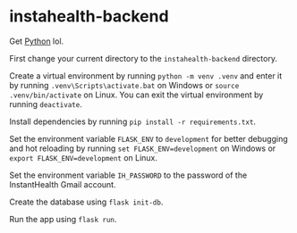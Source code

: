 # instahealth-backend

Get [Python](https://www.python.org/downloads/) lol.

First change your current directory to the `instahealth-backend` directory.

Create a virtual environment by running `python -m venv .venv` and enter it by running `.venv\Scripts\activate.bat` on Windows or `source .venv/bin/activate` on Linux. You can exit the virtual environment by running `deactivate`.

Install dependencies by running `pip install -r requirements.txt`.

Set the environment variable `FLASK_ENV` to `development` for better debugging and hot reloading by running `set FLASK_ENV=development` on Windows or `export FLASK_ENV=development` on Linux.

Set the environment variable `IH_PASSWORD` to the password of the InstantHealth Gmail account.

Create the database using `flask init-db`.

Run the app using `flask run`.

